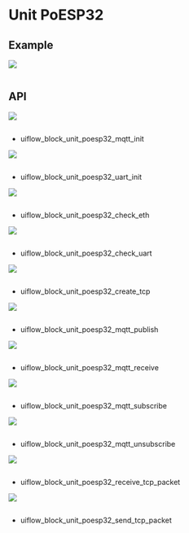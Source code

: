 # Unit PoESP32

## Example

<img class="blockly_svg" src="example.svg">

```python

```

## API

<img class="blockly_svg" src="https://m5stack.oss-cn-shenzhen.aliyuncs.com/resource/docs/static/assets/img/uiflow/blockly/unit/poesp32/uiflow_block_unit_poesp32_mqtt_init.svg">

```python

```

- uiflow_block_unit_poesp32_mqtt_init

<img class="blockly_svg" src="https://m5stack.oss-cn-shenzhen.aliyuncs.com/resource/docs/static/assets/img/uiflow/blockly/unit/poesp32/uiflow_block_unit_poesp32_uart_init.svg">

```python

```

- uiflow_block_unit_poesp32_uart_init

<img class="blockly_svg" src="https://m5stack.oss-cn-shenzhen.aliyuncs.com/resource/docs/static/assets/img/uiflow/blockly/unit/poesp32/uiflow_block_unit_poesp32_check_eth.svg">

```python

```

- uiflow_block_unit_poesp32_check_eth

<img class="blockly_svg" src="https://m5stack.oss-cn-shenzhen.aliyuncs.com/resource/docs/static/assets/img/uiflow/blockly/unit/poesp32/uiflow_block_unit_poesp32_check_uart.svg">

```python

```

- uiflow_block_unit_poesp32_check_uart

<img class="blockly_svg" src="https://m5stack.oss-cn-shenzhen.aliyuncs.com/resource/docs/static/assets/img/uiflow/blockly/unit/poesp32/uiflow_block_unit_poesp32_create_tcp.svg">

```python

```

- uiflow_block_unit_poesp32_create_tcp

<img class="blockly_svg" src="https://m5stack.oss-cn-shenzhen.aliyuncs.com/resource/docs/static/assets/img/uiflow/blockly/unit/poesp32/uiflow_block_unit_poesp32_mqtt_publish.svg">

```python

```

- uiflow_block_unit_poesp32_mqtt_publish

<img class="blockly_svg" src="https://m5stack.oss-cn-shenzhen.aliyuncs.com/resource/docs/static/assets/img/uiflow/blockly/unit/poesp32/uiflow_block_unit_poesp32_mqtt_receive.svg">

```python

```

- uiflow_block_unit_poesp32_mqtt_receive

<img class="blockly_svg" src="https://m5stack.oss-cn-shenzhen.aliyuncs.com/resource/docs/static/assets/img/uiflow/blockly/unit/poesp32/uiflow_block_unit_poesp32_mqtt_subscribe.svg">

```python

```

- uiflow_block_unit_poesp32_mqtt_subscribe

<img class="blockly_svg" src="https://m5stack.oss-cn-shenzhen.aliyuncs.com/resource/docs/static/assets/img/uiflow/blockly/unit/poesp32/uiflow_block_unit_poesp32_mqtt_unsubscribe.svg">

```python

```

- uiflow_block_unit_poesp32_mqtt_unsubscribe

<img class="blockly_svg" src="https://m5stack.oss-cn-shenzhen.aliyuncs.com/resource/docs/static/assets/img/uiflow/blockly/unit/poesp32/uiflow_block_unit_poesp32_receive_tcp_packet.svg">

```python

```

- uiflow_block_unit_poesp32_receive_tcp_packet

<img class="blockly_svg" src="https://m5stack.oss-cn-shenzhen.aliyuncs.com/resource/docs/static/assets/img/uiflow/blockly/unit/poesp32/uiflow_block_unit_poesp32_send_tcp_packet.svg">

```python

```

- uiflow_block_unit_poesp32_send_tcp_packet

